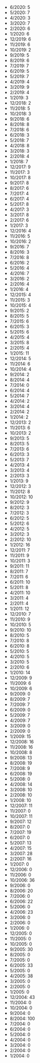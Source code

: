 *  6/2020: 5
*  5/2020: 7
*  4/2020: 3
*  3/2020: 7
*  2/2020: 6
*  1/2020: 6
*  12/2019: 6
*  11/2019: 6
*  10/2019: 2
*  9/2019: 5
*  8/2019: 6
*  7/2019: 7
*  6/2019: 5
*  5/2019: 7
*  4/2019: 4
*  3/2019: 9
*  2/2019: 4
*  1/2019: 3
*  12/2018: 2
*  11/2018: 5
*  10/2018: 3
*  9/2018: 6
*  8/2018: 8
*  7/2018: 6
*  6/2018: 3
*  5/2018: 7
*  4/2018: 8
*  3/2018: 3
*  2/2018: 4
*  1/2018: 7
*  12/2017: 9
*  11/2017: 3
*  10/2017: 8
*  9/2017: 8
*  8/2017: 6
*  7/2017: 4
*  6/2017: 4
*  5/2017: 8
*  4/2017: 3
*  3/2017: 8
*  2/2017: 6
*  1/2017: 3
*  12/2016: 4
*  11/2016: 5
*  10/2016: 2
*  9/2016: 7
*  8/2016: 3
*  7/2016: 8
*  6/2016: 2
*  5/2016: 4
*  4/2016: 7
*  3/2016: 2
*  2/2016: 4
*  1/2016: 4
*  12/2015: 4
*  11/2015: 3
*  10/2015: 4
*  9/2015: 2
*  8/2015: 5
*  7/2015: 6
*  6/2015: 3
*  5/2015: 6
*  4/2015: 4
*  3/2015: 8
*  2/2015: 4
*  1/2015: 11
*  12/2014: 5
*  11/2014: 6
*  10/2014: 4
*  9/2014: 2
*  8/2014: 4
*  7/2014: 0
*  6/2014: 4
*  5/2014: 7
*  4/2014: 2
*  3/2014: 4
*  2/2014: 2
*  1/2014: 2
*  12/2013: 2
*  11/2013: 6
*  10/2013: 2
*  9/2013: 5
*  8/2013: 5
*  7/2013: 6
*  6/2013: 3
*  5/2013: 7
*  4/2013: 4
*  3/2013: 4
*  2/2013: 3
*  1/2013: 9
*  12/2012: 3
*  11/2012: 8
*  10/2012: 10
*  9/2012: 9
*  8/2012: 3
*  7/2012: 3
*  6/2012: 5
*  5/2012: 6
*  4/2012: 5
*  3/2012: 3
*  2/2012: 10
*  1/2012: 16
*  12/2011: 7
*  11/2011: 9
*  10/2011: 3
*  9/2011: 11
*  8/2011: 7
*  7/2011: 6
*  6/2011: 10
*  5/2011: 8
*  4/2011: 10
*  3/2011: 4
*  2/2011: 4
*  1/2011: 12
*  12/2010: 7
*  11/2010: 9
*  10/2010: 5
*  9/2010: 10
*  8/2010: 5
*  7/2010: 8
*  6/2010: 8
*  5/2010: 5
*  4/2010: 5
*  3/2010: 5
*  2/2010: 6
*  1/2010: 14
*  12/2009: 9
*  11/2009: 6
*  10/2009: 6
*  9/2009: 0
*  8/2009: 7
*  7/2009: 7
*  6/2009: 0
*  5/2009: 7
*  4/2009: 7
*  3/2009: 0
*  2/2009: 0
*  1/2009: 15
*  12/2008: 16
*  11/2008: 16
*  10/2008: 8
*  9/2008: 13
*  8/2008: 19
*  7/2008: 9
*  6/2008: 19
*  5/2008: 0
*  4/2008: 14
*  3/2008: 10
*  2/2008: 10
*  1/2008: 10
*  12/2007: 11
*  11/2007: 0
*  10/2007: 11
*  9/2007: 12
*  8/2007: 0
*  7/2007: 19
*  6/2007: 0
*  5/2007: 13
*  4/2007: 15
*  3/2007: 28
*  2/2007: 16
*  1/2007: 0
*  12/2006: 0
*  11/2006: 0
*  10/2006: 36
*  9/2006: 0
*  8/2006: 20
*  7/2006: 0
*  6/2006: 22
*  5/2006: 0
*  4/2006: 23
*  3/2006: 0
*  2/2006: 0
*  1/2006: 0
*  12/2005: 0
*  11/2005: 0
*  10/2005: 0
*  9/2005: 30
*  8/2005: 0
*  7/2005: 0
*  6/2005: 33
*  5/2005: 0
*  4/2005: 38
*  3/2005: 0
*  2/2005: 0
*  1/2005: 0
*  12/2004: 43
*  11/2004: 0
*  10/2004: 0
*  9/2004: 0
*  8/2004: 100
*  7/2004: 0
*  6/2004: 0
*  5/2004: 0
*  4/2004: 0
*  3/2004: 0
*  2/2004: 0
*  1/2004: 0